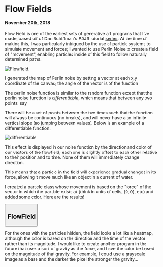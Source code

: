 <script src='https://cdnjs.cloudflare.com/ajax/libs/mathjax/2.7.5/latest.js?config=TeX-MML-AM_CHTML' async></script>

# Flow Fields
#### November 20th, 2018

Flow Field is one of the earliest sets of generative art programs that I've made, based off of Dan Schiffman's P5JS tutorial [series](https://www.youtube.com/watch?v=vdgiqMkFygc&list=PLRqwX-V7Uu6Z9hI4mSgx2FlE5w8zvjmEy"). At the time of making this, I was particularly intrigued by the use of particle systems to simulate movement and forces; I wanted to use Perlin Noise to create a field of "movement", enabling particles inside of this field to follow naturally determined paths.

![Flowfield.](./images/flowfield/Flowfield1.png)

I generated the map of Perlin noise by setting a vector at each x,y coordinate of the canvas; the angle of the vector is of the function

<script type="math/tex">angle = noise(xOff, yOff, zOff) * 2\pi * 5</script>

The perlin noise function is similar to the random function except that the perlin noise function is *differentiable*, which means that between any two points, say

<script type="math/tex">f(t) \quad and \quad f(t + \vec{\Delta} t)</script>

There will be a set of points between the two times such that the function will always be continuous (no breaks), and will never have a an infinite vertical slope (no jumping between values). Below is an example of a differentiable function.

![differentiable](./images/flowfield/differentiable.png)

This effect is displayed in our noise function by the direction and color of our vectors of the flowfield; each one is slightly offset to each other relative to their position and to time. None of them will immediately change direction.

This means that a particle in the field will experience gradual changes in its force, allowing it move much like an object in a current of water.

I created a particle class whose movement is based on the "force" of the vector in which the particle exists at (think in units of cells, [0, 0], etc) and added some color. Here are the results!

<!--flowfield gallery-->
<div class="flex-container">
    <section>
        <button class="accordion"><h2>FlowField</h2></button>
        <div id="FlowFieldGallery" class="panel"></div>
        <script>
            let FlowFieldContainer = document.getElementById("FlowFieldGallery");
            let FlowFieldPictures = ["png", "flowfield1", "flowfield2", "flowfield3", "flowfield4", "flowfield5", "flowfield6", "heatmap", "rainbowrain", "wormtunnels"];
            for (let i = 1; i < FlowFieldPictures.length; i++) {
                let src = "./images/flowfield/" + FlowFieldPictures[i] + "." + FlowFieldPictures[0];
                let img = new Image();
                img.src = src;
                FlowFieldContainer.appendChild(img);
            }
        </script>
    </section>
</div>

For the ones with the particles hidden, the field looks a lot like a heatmap, although the color is based on the direction and the time of the vector rather than its magnitude. I would like to create another program in the future that uses a sort of gravity as the force, and have the color be based on the magnitude of that gravity. For example, I could use a grayscale image as a base and the darker the pixel the stronger the gravity...

<!--expander for galleries-->
<script src="res/gallery-expander.js"></script>
